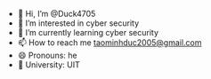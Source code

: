 - 👋 Hi, I’m @Duck4705
- 👀 I’m interested in cyber security
- 🌱 I’m currently learning cyber security
- 📫 How to reach me taominhduc2005@gmail.com
- 😄 Pronouns: he
- 🏫 University: UIT

<!---
Duck4705/Duck4705 is a ✨ special ✨ repository because its `README.md` (this file) appears on your GitHub profile.
You can click the Preview link to take a look at your changes.
--->
